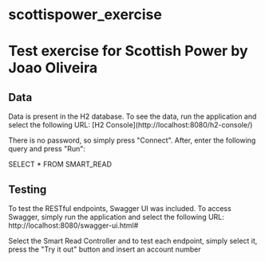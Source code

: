 # scottispower_exercise
<h1>Test exercise for Scottish Power by Joao Oliveira</h1>

<h2>Data</h2>
Data is present in the H2 database. To see the data, run the application and select the following URL:
[H2 Console](http://localhost:8080/h2-console/)

There is no password, so simply press "Connect". After, enter the following query and press "Run":

SELECT * FROM SMART_READ 

<h2>Testing</h2>
To test the RESTful endpoints, Swagger UI was included. To access Swagger, simply run the application and select the following URL:
http://localhost:8080/swagger-ui.html#

Select the Smart Read Controller and to test each endpoint, simply select it, press the "Try it out" button and insert an account number
